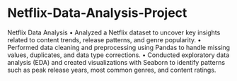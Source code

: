 # Netflix-Data-Analysis-Project
 Netflix Data Analysis
•	Analyzed a Netflix dataset to uncover key insights related to content trends, release patterns, and genre popularity.
•	Performed data cleaning and preprocessing using Pandas to handle missing values, duplicates, and data type corrections.
•	Conducted exploratory data analysis (EDA) and created visualizations with Seaborn to identify patterns such as peak release years, most common genres, and content ratings.
